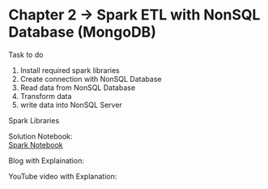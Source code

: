 
# Chapter 2 -> Spark ETL with NonSQL Database (MongoDB)

Task to do 
1. Install required spark libraries
2. Create connection with NonSQL Database 
3. Read data from NonSQL Database
4. Transform data
5. write data into NonSQL Server

Spark Libraries

Solution Notebook:<br/>
[Spark Notebook](chapter2.ipynb)

Blog with Explaination: 

YouTube video with Explanation:
